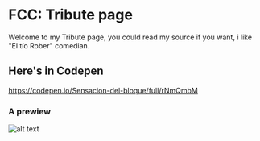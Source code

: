# FCC: Tribute page

Welcome to my Tribute page, you could read my source if you want, i like "El tío Rober" comedian.

##  Here's in Codepen

https://codepen.io/Sensacion-del-bloque/full/rNmQmbM

### A prewiew

![alt text](https://github.com/LaSensacionDelBloque/FCC/blob/main/Documentation%20page.JPG?raw=true)
